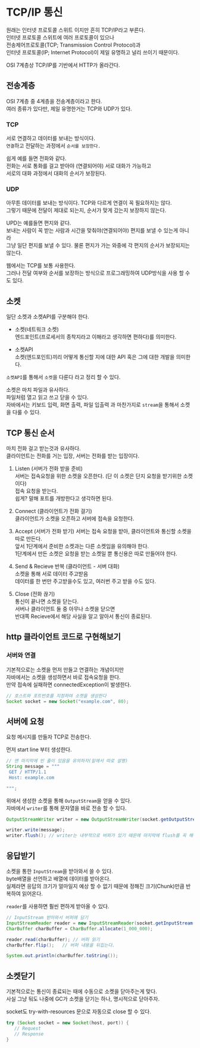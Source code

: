 # TCP/IP 통신

원래는 인터넷 프로토콜 스위트 이지만 흔히 TCP/IP라고 부른다.  
인터넷 프로토콜 스위트에 여러 프로토콜이 있으나  
전송제어프로토콜(TCP; Transmission Control Protocol)과  
인터넷 프로토콜(IP; Internet Protocol)이 제일 유명하고 널리 쓰이기 때문이다.

OSI 7계층상 TCP/IP를 기반에서 HTTP가 올라간다.

## 전송계층

OSI 7계층 중 4계층을 전송계층이라고 한다.  
여러 종류가 있다만, 제일 유명한거는 TCP와 UDP가 있다.

### TCP

서로 연결하고 데이터를 보내는 방식이다.  
`연결`하고 전달하는 과정에서 `순서를 보장한다.`

쉽게 예를 들면 전화와 같다.  
전화는 서로 통화를 걸고 받아야 (연결되어야) 서로 대화가 가능하고  
서로의 대화 과정에서 대화의 순서가 보장된다.

### UDP

아무튼 데이터를 보내는 방식이다. TCP와 다르게 연결이 꼭 필요하지는 않다.  
그렇기 때문에 전달이 제대로 되는지, 순서가 맞게 갔는지 보장하지 않는다.

UPD는 예를들면 편지와 같다.  
보내는 사람이 꼭 받는 사람과 시간을 맞춰야(연결되어야) 편지를 보낼 수 있는게 아니라  
그냥 일단 편지를 보낼 수 있다. 물론 편지가 가는 와중에 각 편지의 순서가 보장되지는 않는다.

웹에서는 TCP를 보통 사용한다.  
그러나 전달 여부와 순서를 보장하는 방식으로 프로그래밍하여 UDP방식을 사용 할 수도 있다.

## 소켓

일단 소켓과 소켓API를 구분해야 한다.

- 소켓(네트워크 소켓)  
  엔드포인트(프로세서의 종착지라고 이해라고 생각하면 편하다)를 의미한다.

- 소켓API  
  소켓(엔드포인트)끼리 어떻게 통신할 지에 대한 API 혹은 그에 대한 개발을 의미한다.

`소켓API`를 통해서 `소켓`을 다룬다 라고 정리 할 수 있다.

소켓은 마치 파일과 유사하다.  
파일처럼 열고 읽고 쓰고 닫을 수 있다.  
자바에서는 키보드 입력, 화면 출력, 파일 입출력 과 마찬가지로 `stream`을 통해서 소켓을 다룰 수 있다.

## TCP 통신 순서

마치 전화 걸고 받는것과 유사하다.  
클라이언트는 전화를 거는 입장, 서버는 전화를 받는 입장이다.

1. Listen (서버가 전화 받을 준비)  
   서버는 접속요청을 위한 소켓을 오픈한다. (단 이 소켓은 단지 요청을 받기위한 소켓이다)  
   접속 요청을 받는다.  
   쉽게? 말해 포트를 개방한다고 생각하면 된다.

2. Connect (클라이언트가 전화 걸기)  
   클라이언트가 소켓을 오픈하고 서버에 접속을 요청한다.

3. Accept (서버가 전화 받기)
   서버는 접속 요청을 받아, 클라이언트와 통신할 소켓을 따로 만든다.  
   앞서 1단계에서 준비한 소켓과는 다른 소켓임을 유의해야 한다.  
   1단계에서 만든 소켓은 요청을 받는 소켓일 뿐 통신용은 따로 만들어야 한다.

4. Send & Recieve 반복 (클라이언트 - 서버 대화)  
   소켓을 통해 서로 데이터 주고받음  
   데이터를 한 번만 주고받을수도 있고, 여러번 주고 받을 수도 있다.

5. Close (전화 끊기)  
   통신이 끝나면 소켓을 닫는다.  
   서버나 클라이언트 둘 중 아무나 소켓을 닫으면  
   반대쪽 Recieve에서 해당 사실을 알고 알아서 통신이 종료된다.

## http 클라이언트 코드로 구현해보기

### 서버와 연결

기본적으로는 소켓을 먼저 만들고 연결하는 개념이지만  
자바에서는 소켓을 생성하면서 바로 접속요청을 한다.  
만약 접속에 실패하면 connectedException이 발생한다.

```java
// 호스트와 포트번호를 지정하여 소켓을 생성한다
Socket socket = new Socket("example.com", 80);
```

## 서버에 요청

요청 메시지를 만들자 TCP로 전송한다.

먼저 start line 부터 생성한다.

```java
// 맨 마지막에 빈 줄이 있음을 유의하자(밑에서 따로 설명)
String message = """
 GET / HTTP/1.1
 Host: example.com

""";
```

위애서 생성한 소켓을 통해 `OutputStream`을 얻을 수 있다.  
자바에서 `writer`를 통해 문자열을 바로 전송 할 수 있다.

```java
OutputStreamWriter writer = new OutputStreamWriter(socket.getOutputStream());

writer.write(message);
writer.flush(); // writer는 내부적으로 버퍼가 있기 때문에 마지막에 flush를 꼭 해야한다.
```

## 응답받기

소켓을 통한 `InputStream`을 받아와서 쓸 수 있다.  
byte배열을 선언하고 배열에 데이터를 받아온다.  
실제라면 응답의 크기가 얼마일지 예상 할 수 없기 때문에 정해진 크기(Chunk)만큼 반복하여 읽어온다.

`reader`를 사용하면 훨씬 편하게 받아올 수 있다.

```java
// InputStream 받아와서 버퍼에 담기
InputStreamReader reader = new InputStreamReader(socket.getInputStream());
CharBuffer charBuffer = CharBuffer.allocate(1_000_000);

reader.read(charBuffer); // 버퍼 읽기
charBuffer.flip();   // 버퍼 내용을 뒤집는다.

System.out.println(charBuffer.toString());
```

## 소켓닫기

기본적으로는 통신이 종료되는 때에 수동으로 소켓을 닫아주는게 맞다.  
사실 그냥 둬도 나중에 GC가 소켓을 닫기는 하나, 명시적으로 닫아주자.

socket도 try-with-resources 문으로 자동으로 close 할 수 있다.

```java
try (Socket socket = new Socket(host, port)) {
   // Request
   // Response
}
```
